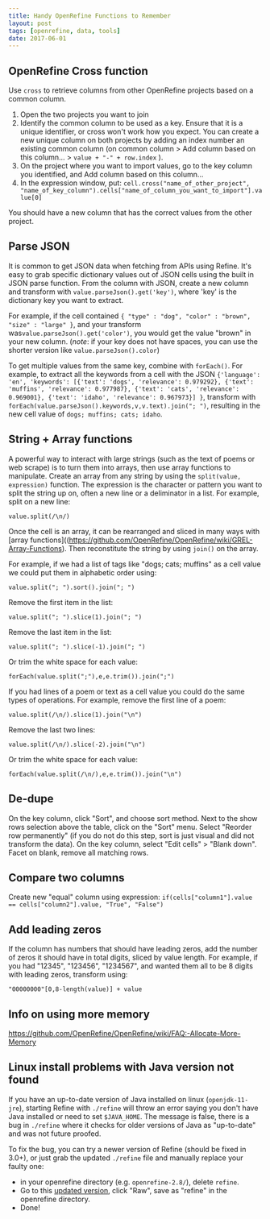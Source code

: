 ```yaml
---
title: Handy OpenRefine Functions to Remember
layout: post
tags: [openrefine, data, tools]
date: 2017-06-01
---
```


## OpenRefine Cross function

Use `cross` to retrieve columns from other OpenRefine projects based on a common column. 

1. Open the two projects you want to join
2. Identify the common column to be used as a key. Ensure that it is a unique identifier, or cross won't work how you expect. You can create a new unique column on both projects by adding an index number an existing common column (on common column > Add column based on this column... > `value + "-" + row.index` ).
3. On the project where you want to import values, go to the key column you identified, and Add column based on this column...
4. In the expression window, put: `cell.cross("name_of_other_project", "name_of_key_column").cells["name_of_column_you_want_to_import"].value[0]`

You should have a new column that has the correct values from the other project.

## Parse JSON

It is common to get JSON data when fetching from APIs using Refine. It's easy to grab specific dictionary values out of JSON cells using the built in JSON parse function. From the column with JSON, create a new column and transform with `value.parseJson().get('key')`, where 'key' is the dictionary key you want to extract. 

For example, if the cell contained
`{ "type" : "dog", "color" : "brown", "size" : "large" }`, 
and your transform was`value.parseJson().get('color')`, 
you would get the value "brown" in your new column. (*note*: if your key does not have spaces, you can use the shorter version like `value.parseJson().color`)

To get multiple values from the same key, combine with `forEach()`.
For example, to extract all the keywords from a cell with the JSON
`{'language': 'en', 'keywords': [{'text': 'dogs', 'relevance': 0.979292}, {'text': 'muffins', 'relevance': 0.977987}, {'text': 'cats', 'relevance': 0.969001}, {'text': 'idaho', 'relevance': 0.967973}] }`,
transform with `forEach(value.parseJson().keywords,v,v.text).join("; ")`, resulting in the new cell value of `dogs; muffins; cats; idaho`.

## String + Array functions

A powerful way to interact with large strings (such as the text of poems or web scrape) is to turn them into arrays, then use array functions to manipulate. 
Create an array from any string by using the `split(value, expression)` function. 
The expression is the character or pattern you want to split the string up on, often a new line or a deliminator in a list. 
For example, split on a new line:

`value.split(/\n/)`

Once the cell is an array, it can be rearranged and sliced in many ways with [array functions]((https://github.com/OpenRefine/OpenRefine/wiki/GREL-Array-Functions).
Then reconstitute the string by using `join()` on the array. 

For example, if we had a list of tags like "dogs; cats; muffins" as a cell value we could put them in alphabetic order using:

`value.split("; ").sort().join("; ")`

Remove the first item in the list:

`value.split("; ").slice(1).join("; ")`

Remove the last item in the list:

`value.split("; ").slice(-1).join("; ")`

Or trim the white space for each value:

`forEach(value.split(";"),e,e.trim()).join(";")`

If you had lines of a poem or text as a cell value you could do the same types of operations.
For example, remove the first line of a poem:

`value.split(/\n/).slice(1).join("\n")`

Remove the last two lines:

`value.split(/\n/).slice(-2).join("\n")`

Or trim the white space for each value:

`forEach(value.split(/\n/),e,e.trim()).join("\n")`

## De-dupe

On the key column, click "Sort", and choose sort method.
Next to the show rows selection above the table, click on the "Sort" menu. 
Select "Reorder row permanently" (if you do not do this step, sort is just visual and did not transform the data).
On the key column, select "Edit cells" > "Blank down".
Facet on blank, remove all matching rows.

## Compare two columns

Create new "equal" column using expression:
`if(cells["column1"].value == cells["column2"].value, "True", "False")`

## Add leading zeros 

If the column has numbers that should have leading zeros, add the number of zeros it should have in total digits, sliced by value length. 
For example, if you had "12345", "123456", "1234567", and wanted them all to be 8 digits with leading zeros, transform using: 

`"00000000"[0,8-length(value)] + value`

## Info on using more memory

<https://github.com/OpenRefine/OpenRefine/wiki/FAQ:-Allocate-More-Memory>

## Linux install problems with Java version not found 

If you have an up-to-date version of Java installed on linux (`openjdk-11-jre`), starting Refine with `./refine` will throw an error saying you don't have Java installed or need to set `$JAVA_HOME`.
The message is false, there is a bug in `./refine` where it checks for older versions of Java as "up-to-date" and was not future proofed. 

To fix the bug, you can try a newer version of Refine (should be fixed in 3.0+), or just grab the updated `./refine` file and manually replace your faulty one: 

- in your openrefine directory (e.g. `openrefine-2.8/`), delete `refine`.
- Go to this [updated version](https://github.com/OpenRefine/OpenRefine/blob/5f9777ffae1568165da8df006e5d7465d91f4b78/refine), click "Raw", save as "refine" in the openrefine directory.
- Done!
